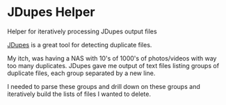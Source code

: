 JDupes Helper
=========================

Helper for iteratively processing JDupes output files

[JDupes](https://github.com/jbruchon/jdupes) is a great tool for detecting duplicate files.

My itch, was having a NAS with 10's of 1000's of photos/videos with way too many duplicates.
JDupes gave me output of text files listing groups of duplicate files, each group separated by a new line.

I needed to parse these groups and drill down on these groups and iteratively build
the lists of files I wanted to delete.

